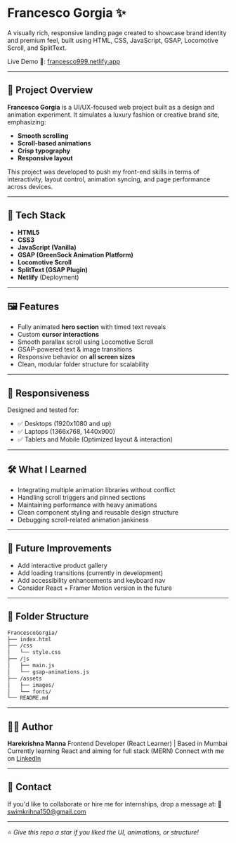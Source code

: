 # Francesco Gorgia ✨

A visually rich, responsive landing page created to showcase brand identity and premium feel, built using HTML, CSS, JavaScript, GSAP, Locomotive Scroll, and SplitText.

Live Demo 🔗: [francesco999.netlify.app](https://francesco999.netlify.app/)

---

## 📌 Project Overview

**Francesco Gorgia** is a UI/UX-focused web project built as a design and animation experiment. It simulates a luxury fashion or creative brand site, emphasizing:

* **Smooth scrolling**
* **Scroll-based animations**
* **Crisp typography**
* **Responsive layout**

This project was developed to push my front-end skills in terms of interactivity, layout control, animation syncing, and page performance across devices.

---

## 🚀 Tech Stack

* **HTML5**
* **CSS3**
* **JavaScript (Vanilla)**
* **GSAP (GreenSock Animation Platform)**
* **Locomotive Scroll**
* **SplitText (GSAP Plugin)**
* **Netlify** (Deployment)

---

## 🖼️ Features

* Fully animated **hero section** with timed text reveals
* Custom **cursor interactions**
* Smooth parallax scroll using Locomotive Scroll
* GSAP-powered text & image transitions
* Responsive behavior on **all screen sizes**
* Clean, modular folder structure for scalability

---

## 📱 Responsiveness

Designed and tested for:

* ✅ Desktops (1920x1080 and up)
* ✅ Laptops (1366x768, 1440x900)
* ✅ Tablets and Mobile (Optimized layout & interaction)

---

## 🛠️ What I Learned

* Integrating multiple animation libraries without conflict
* Handling scroll triggers and pinned sections
* Maintaining performance with heavy animations
* Clean component styling and reusable design structure
* Debugging scroll-related animation jankiness

---

## 🧠 Future Improvements

* Add interactive product gallery
* Add loading transitions (currently in development)
* Add accessibility enhancements and keyboard nav
* Consider React + Framer Motion version in the future

---

## 📂 Folder Structure

```bash
FrancescoGorgia/
├── index.html
├── /css
│   └── style.css
├── /js
│   ├── main.js
│   └── gsap-animations.js
├── /assets
│   ├── images/
│   └── fonts/
└── README.md
```

---

## 👨‍💻 Author

**Harekrishna Manna**
Frontend Developer (React Learner) | Based in Mumbai
Currently learning React and aiming for full stack (MERN)
Connect with me on [LinkedIn](www.linkedin.com/in/harekrishna-manna-22569736b/)

---

## 💌 Contact

If you'd like to collaborate or hire me for internships, drop a message at:
📧 [swimkrihna150@gmail.com](mailto:swimkrihna150@gmail.com)

---

⭐️ *Give this repo a star if you liked the UI, animations, or structure!*
